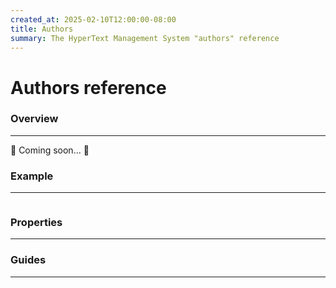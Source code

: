 ```yaml
---
created_at: 2025-02-10T12:00:00-08:00
title: Authors
summary: The HyperText Management System "authors" reference
---
```


# Authors reference

<auto-toc selectors='h3,h4,h5,h6,dl dt'></auto-toc>

### Overview
------------

🚧 Coming soon... 🚧

### Example
-----------

```
```

### Properties
--------------

### Guides
----------


<!-- Links -->
